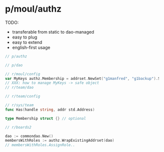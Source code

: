 # p/moul/authz

TODO:
- transferable from static to dao-managed
- easy to plug
- easy to extend
- english-first usage

```go
// p/authz

// p/dao

// r/moul/config
var MyKeys authz.Membership = addrset.NewSet("g1manfred", "g1backup").Safe()
// XXX: how to manage MyKeys -> safe object
// r/team/dao

// r/team/config

// r/sys/team
func Has(handle string, addr std.Address)

type Membership struct {} // optional

// r/boards2

dao := commondao.New()
membersWithRoles := authz.WrapExistingAddrset(dao)
// membersWithRoles.AssignRole..


```